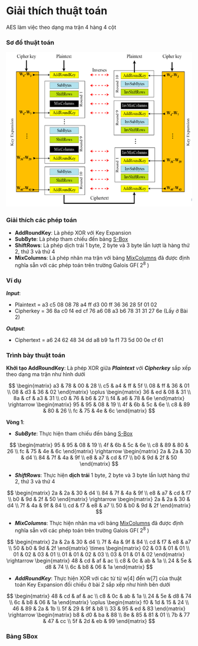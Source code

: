 # Giải thích thuật toán
AES làm việc theo dạng ma trận 4 hàng 4 cột
### Sơ đồ thuật toán
![Sơ đồ thuật toán](Sơ_đồ_thuật_toán_AES.png)

### Giải thích các phép toán
- **AddRoundKey**: Là phép XOR với Key Expansion
- **SubByte**: Là phép tham chiếu đến bảng [S-Box](#Bảng-SBox)
- **ShiftRows**: Là phép dịch trái 1 byte, 2 byte và 3 byte lần lượt là hàng thứ 2, thứ 3 và thứ 4
- **MixColumns**: Là phép nhân ma trận với bảng [MixColumns](#Bảng-MixColumns) đã được định nghĩa sẵn với các phép toán trên trường Galois GF( $2^8$ )
### Ví dụ
***Input***:
- Plaintext = a3 c5 08 08 78 a4 ff d3 00 ff 36 36 28 5f 01 02
- Cipherkey = 36 8a c0 f4 ed cf 76 a6 08 a3 b6 78 31 31 27 6e (Lấy ở Bài 2)

***Output***:
- Ciphertext = a6 24 62 48 34 dd a8 b9 1a f1 73 5d 00 0e cf 61

### Trình bày thuật toán

**Khởi tạo AddRoundKey**: Là phép XOR giữa ***Plaintext*** với ***Cipherkey*** sắp xếp theo dạng ma trận như hình dưới

$$
\begin{matrix}
  a3 & 78 & 00 & 28 \\
  c5 & a4 & ff & 5f \\
  08 & ff & 36 & 01 \\
  08 & d3 & 36 & 02 
 \end{matrix}
 \oplus
\begin{matrix}
  36 & ed & 08 & 31 \\
  8a & cf & a3 & 31 \\
  c0 & 76 & b6 & 27 \\
  f4 & a6 & 78 & 6e 
 \end{matrix}
 \rightarrow
  \begin{matrix}
    95 & 95 & 08 & 19 \\
    4f & 6b & 5c & 6e \\
    c8 & 89 & 80 & 26 \\
    fc & 75 & 4e & 6c 
   \end{matrix}
$$

**Vòng 1**:
- ***SubByte***: Thực hiện tham chiếu đến bảng [S-Box](###Bảng-SBox)

$$
\begin{matrix}
    95 & 95 & 08 & 19 \\
    4f & 6b & 5c & 6e \\
    c8 & 89 & 80 & 26 \\
    fc & 75 & 4e & 6c 
   \end{matrix}
   \rightarrow
 \begin{matrix}
    2a & 2a & 30 & d4 \\
    84 & 7f & 4a & 9f \\
    e8 & a7 & cd & f7 \\
    b0 & 9d & 2f & 50 
   \end{matrix}
$$

- ***ShiftRows***: Thực hiện **dịch trái** 1 byte, 2 byte và 3 byte lần lượt hàng thứ 2, thứ 3 và thứ 4

$$
\begin{matrix}
    2a & 2a & 30 & d4 \\
    84 & 7f & 4a & 9f \\
    e8 & a7 & cd & f7 \\
    b0 & 9d & 2f & 50 
   \end{matrix}
   \rightarrow
   \begin{matrix}
    2a & 2a & 30 & d4 \\
    7f & 4a & 9f & 84 \\
    cd & f7 & e8 & a7 \\
    50 & b0 & 9d & 2f 
   \end{matrix}
$$

- ***MixColumns***: Thực hiện nhân ma với bảng [MixColumns](#Bảng-MixColumns) đã được định nghĩa sẵn với các phép toán trên trường Galois GF( $2^8$ )

$$
\begin{matrix}
    2a & 2a & 30 & d4 \\
    7f & 4a & 9f & 84 \\
    cd & f7 & e8 & a7 \\
    50 & b0 & 9d & 2f 
   \end{matrix}
   \times
   \begin{matrix}
    02 & 03 & 01 & 01 \\
    01 & 02 & 03 & 01 \\
    01 & 01 & 02 & 03 \\
    03 & 01 & 01 & 02 
   \end{matrix}
   \rightarrow
   \begin{matrix}
    48 & cd & af & ac \\
    c8 & 0c & ab & 1a \\
    24 & 5e & d8 & 74 \\
    6c & b8 & 06 & 1a 
   \end{matrix}
$$

- ***AddRoundKey***: Thực hiện XOR với các từ từ w[4] đến w[7] của thuật toán Key Expansion đối chiếu ở bài 2 sắp xếp như hình bên dưới

$$
\begin{matrix}
    48 & cd & af & ac \\
    c8 & 0c & ab & 1a \\
    24 & 5e & d8 & 74 \\
    6c & b8 & 06 & 1a 
   \end{matrix}
    \oplus
    \begin{matrix}
    f0 & 1d & 15 & 24 \\
    46 & 89 & 2a & 1b \\
    5f & 29 & 9f & b8 \\
    33 & 95 & ed & 83 
   \end{matrix}
   \rightarrow
   \begin{matrix}
    b8 & d0 & ba & 88 \\
    8e & 85 & 81 & 01 \\
    7b & 77 & 47 & cc \\
    5f & 2d & eb & 99 
   \end{matrix}
$$

### Bảng SBox
